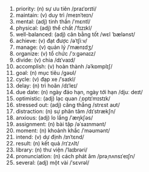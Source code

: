 1. priority: (n) sự ưu tiên /praɪˈɒrɪti/
2. maintain: (v) duy trì /meɪnˈteɪn/
3. mental: (adj) tinh thần /ˈmɛntl/
4. physical: (adj) thể chất /ˈfɪzɪkl/
5. well-balanced: (adj) cân bằng tốt /wɛl ˈbælənst/
6. achieve: (v) đạt được /əˈtʃiːv/
7. manage: (v) quản lý /ˈmænɪdʒ/
8. organize: (v) tổ chức /ˈɔːɡənaɪz/
9. divide: (v) chia /dɪˈvaɪd/
10. accomplish: (v) hoàn thành /əˈkɒmplɪʃ/
11. goal: (n) mục tiêu /ɡəʊl/
12. cycle: (v) đạp xe /ˈsaɪkl/
13. delay: (n) trì hoãn /dɪˈleɪ/
14. due date: (n) ngày đáo hạn, ngày tới hạn /djuː deɪt/
15. optimistic: (adj) lạc quan /ˌɒptɪˈmɪstɪk/
16. stressed out: (adj) căng thẳng /strɛst aʊt/
17. distraction: (n) sự phân tâm /dɪˈstrækʃn/
18. anxious: (adj) lo lắng /ˈæŋkʃəs/
19. assignment: (n) bài tập /əˈsaɪnmənt/
20. moment: (n) khoảnh khắc /ˈməʊmənt/
21. intend: (v) dự định /ɪnˈtɛnd/
22. result: (n) kết quả /rɪˈzʌlt/
23. library: (n) thư viện /ˈlaɪbrəri/
24. pronunciation: (n) cách phát âm /prəˌnʌnsɪˈeɪʃn/
25. several: (adj) một vài /ˈsɛvrəl/
